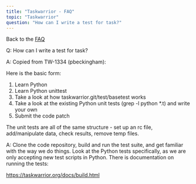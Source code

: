 ```yaml
---
title: "Taskwarrior - FAQ"
topic: "Taskwarrior"
question: "How can I write a test for task?"
---
```


Back to the [FAQ](/support/faq)

Q: How can I write a test for task?

A: Copied from TW-1334 (pbeckingham):

Here is the basic form:

1) Learn Python
2) Learn Python unittest
3) Take a look at how taskwarrior.git/test/basetest works
4) Take a look at the existing Python unit tests (grep -l python *.t) and write your own
5) Submit the code patch

The unit tests are all of the same structure - set up an rc file, add/manipulate data, check results, remove temp files.

A: Clone the code repository, build and run the test suite, and get familiar with the way we do things.
Look at the Python tests specifically, as we are only accepting new test scripts in Python.
There is documentation on running the tests:

https://taskwarrior.org/docs/build.html

